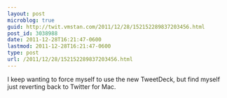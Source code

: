 ```yaml
---
layout: post
microblog: true
guid: http://twit.vmstan.com/2011/12/28/152152289837203456.html
post_id: 3038988
date: 2011-12-28T16:21:47-0600
lastmod: 2011-12-28T16:21:47-0600
type: post
url: /2011/12/28/152152289837203456.html
---
```

I keep wanting to force myself to use the new TweetDeck, but find myself just reverting back to Twitter for Mac.
